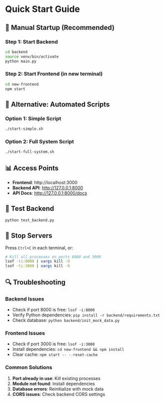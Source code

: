 # Quick Start Guide

## 🚀 Manual Startup (Recommended)

### Step 1: Start Backend
```bash
cd backend
source venv/bin/activate
python main.py
```

### Step 2: Start Frontend (in new terminal)
```bash
cd new-frontend
npm start
```

## 🔧 Alternative: Automated Scripts

### Option 1: Simple Script
```bash
./start-simple.sh
```

### Option 2: Full System Script
```bash
./start-full-system.sh
```

## 📊 Access Points

- **Frontend**: http://localhost:3000
- **Backend API**: http://127.0.0.1:8000
- **API Docs**: http://127.0.0.1:8000/docs

## 🧪 Test Backend

```bash
python test_backend.py
```

## 🛑 Stop Servers

Press `Ctrl+C` in each terminal, or:
```bash
# Kill all processes on ports 8000 and 3000
lsof -ti:8000 | xargs kill -9
lsof -ti:3000 | xargs kill -9
```

## 🔍 Troubleshooting

### Backend Issues
- Check if port 8000 is free: `lsof -i:8000`
- Verify Python dependencies: `pip install -r backend/requirements.txt`
- Check database: `python backend/init_mock_data.py`

### Frontend Issues
- Check if port 3000 is free: `lsof -i:3000`
- Install dependencies: `cd new-frontend && npm install`
- Clear cache: `npm start -- --reset-cache`

### Common Solutions
1. **Port already in use**: Kill existing processes
2. **Module not found**: Install dependencies
3. **Database errors**: Reinitialize with mock data
4. **CORS issues**: Check backend CORS settings
